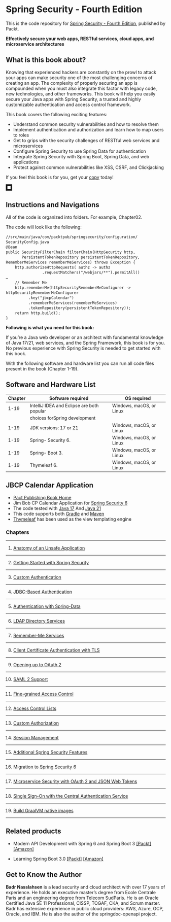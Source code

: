# Spring Security - Fourth Edition

<a href="https://www.packtpub.com/product/spring-security-fourth-edition/9781835460504"><img src="https://content.packt.com/B21757/cover_image_small.jpg" alt="" height="256px" align="right"></a>

This is the code repository for [Spring Security - Fourth Edition](https://www.packtpub.com/product/spring-security-fourth-edition/9781835460504), published by Packt.

**Effectively secure your web apps, RESTful services, cloud apps, and microservice architectures**

## What is this book about?
Knowing that experienced hackers are constantly on the prowl to attack your apps can make security one of the most challenging concerns of creating an app. The complexity of properly securing an app is compounded when you must also integrate this factor with legacy code, new technologies, and other frameworks. This book will help you easily secure your Java apps with Spring Security, a trusted and highly customizable authentication and access control framework.
	
This book covers the following exciting features:
* Understand common security vulnerabilities and how to resolve them
* Implement authentication and authorization and learn how to map users to roles
* Get to grips with the security challenges of RESTful web services and microservices
* Configure Spring Security to use Spring Data for authentication
* Integrate Spring Security with Spring Boot, Spring Data, and web applications
* Protect against common vulnerabilities like XSS, CSRF, and Clickjacking

If you feel this book is for you, get your [copy](https://www.amazon.com/dp/183546050X) today!

<a href="https://www.packtpub.com/?utm_source=github&utm_medium=banner&utm_campaign=GitHubBanner"><img src="https://raw.githubusercontent.com/PacktPublishing/GitHub/master/GitHub.png" 
alt="https://www.packtpub.com/" border="5" /></a>


## Instructions and Navigations
All of the code is organized into folders. For example, Chapter02.

The code will look like the following:
```
//src/main/java/com/packtpub/springsecurity/configuration/
SecurityConfig.java
@Bean
public SecurityFilterChain filterChain(HttpSecurity http,
       PersistentTokenRepository persistentTokenRepository,
RememberMeServices rememberMeServices) throws Exception {
    http.authorizeHttpRequests( authz -> authz
                .requestMatchers("/webjars/**").permitAll()
…
    // Remember Me
    http.rememberMe(httpSecurityRememberMeConfigurer -> 
httpSecurityRememberMeConfigurer
          .key("jbcpCalendar")
          .rememberMeServices(rememberMeServices)
          .tokenRepository(persistentTokenRepository));
    return http.build();
}
```

**Following is what you need for this book:**

If you’re a Java web developer or an architect with fundamental knowledge of Java 17/21, web services, and the Spring Framework, this book is for you. No previous experience with Spring Security is needed to get started with this book.

With the following software and hardware list you can run all code files present in the book (Chapter 1-19).

## Software and Hardware List

| Chapter  | Software required                            | OS required                      |
| -------- | ---------------------------------------------| ---------------------------------|
| 1-19     | IntelliJ IDEA and Eclipse are both popular   | Windows, macOS, or Linux         |
|          | choices forSpring development                |                                  |
| 1-19     | JDK versions: 17 or 21                       | Windows, macOS, or Linux         |
| 1-19     | Spring- Security 6.                          | Windows, macOS, or Linux         |
| 1-19     | Spring- Boot 3.                              | Windows, macOS, or Linux         |
| 1-19     | Thymeleaf 6.                                 | Windows, macOS, or Linux         |

## JBCP Calendar Application

* [Pact Publishing Book Home](https://www.packtpub.com/application-development/spring-security-fourth-edition)
* Jim Bob CP Calendar Application for [Spring Security 6](https://docs.spring.io/spring-security/reference/index.html)
* The code tested with [Java 17](https://openjdk.org/projects/jdk/17/) And [Java 21](https://openjdk.java.net/projects/jdk/21/)
* This code supports both [Gradle](http://gradle.org) and [Maven](https://maven.apache.org/)
* [Thymeleaf](https://www.thymeleaf.org/) has been used as the view templating engine

### Chapters

***
1. [Anatomy of an Unsafe Application](Chapter01/README.md)
***
2. [Getting Started with Spring Security](Chapter02/README.md)
***
3. [Custom Authentication](Chapter03/README.md)
***
4. [JDBC-Based Authentication](Chapter04/README.md)
***
5. [Authentication with Spring-Data](Chapter05/README.md)
***
6. [LDAP Directory Services](Chapter06/README.md)
***
7. [Remember-Me Services](Chapter07/README.md)
***
8. [Client Certificate Authentication with TLS](Chapter08/README.md)
***
9. [Opening up to OAuth 2](Chapter09/README.md)
***
10. [SAML 2 Support](Chapter10/README.md)
***
11. [Fine-grained Access Control](Chapter11/README.md)
***
12. [Access Control Lists](Chapter12/README.md)
***
13. [Custom Authorization](Chapter13/README.md)
***
14. [Session Management](Chapter14/README.md)
***
15. [Additional Spring Security Features](Chapter15/README.md)
***
16. [Migration to Spring Security 6](Chapter16/README.md)
***
17. [Microservice Security with OAuth 2 and JSON Web Tokens](Chapter17/README.md)
***
18. [Single Sign-On with the Central Authentication Service](Chapter18/README.md)
***
19. [Build GraalVM native images](Chapter19/README.md)
***

## Related products <Other books you may enjoy>
* Modern API Development with Spring 6 and Spring Boot 3 [[Packt]](https://www.packtpub.com/product/modern-api-development-with-spring-6-and-spring-boot-3-second-edition/9781804613276) [[Amazon]](https://www.amazon.com/dp/1804613274)

* Learning Spring Boot 3.0 [[Packt]](https://www.packtpub.com/product/learning-spring-boot-30-third-edition/9781803233307) [[Amazon]](https://www.amazon.com/dp/1803233303)

## Get to Know the Author
**Badr Nasslahsen**
is a lead security and cloud architect with over 17 years of experience. He holds an executive master&rsquo;s degree from Ecole Centrale Paris and an engineering degree from Telecom SudParis. He is an Oracle Certified Java SE 11 Professional, CISSP, TOGAF, CKA, and Scrum master.
Badr has extensive experience in public cloud providers: AWS, Azure, GCP, Oracle, and IBM. He is also the author of the springdoc-openapi project.
